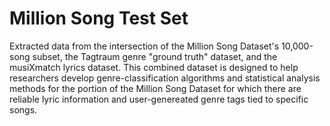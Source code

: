 # Million Song Test Set
Extracted data from the intersection of the Million Song Dataset's 10,000-song subset, the Tagtraum genre "ground truth" dataset, and the musiXmatch lyrics dataset. This combined dataset is designed to help researchers develop genre-classification algorithms and statistical analysis methods for the portion of the Million Song Dataset for which there are reliable lyric information and user-genereated genre tags tied to specific songs.
